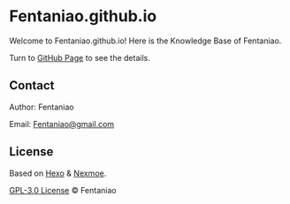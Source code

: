 # Fentaniao.github.io

Welcome to Fentaniao.github.io! Here is the Knowledge Base of Fentaniao.

Turn to [GitHub Page](https://fentaniao.github.io) to see the details.

## Contact

Author: Fentaniao

Email: Fentaniao@gmail.com

## License

Based on [Hexo](http://hexo.io/) & [Nexmoe](https://github.com/theme-nexmoe/hexo-theme-nexmoe).

[GPL-3.0 License](https://github.com/Fentaniao/Fentaniao.github.io/blob/main/LICENSE) © Fentaniao
